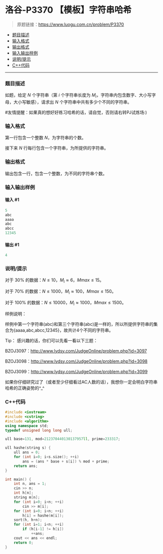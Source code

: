 # 洛谷-P3370 【模板】字符串哈希

> 原题链接：https://www.luogu.com.cn/problem/P3370

- [题目描述](#题目描述)
- [输入格式](#输入格式)
- [输出格式](#输出格式)
- [输入输出样例](#输入输出样例)
- [说明/提示](#说明/提示)
- [C++代码](#C++代码)

---

### <a name="题目描述">题目描述</a>

如题，给定 $N$ 个字符串（第 $i$ 个字符串长度为 $M_i$，字符串内包含数字、大小写字母，大小写敏感），请求出 $N$ 个字符串中共有多少个不同的字符串。

\#友情提醒：如果真的想好好练习哈希的话，请自觉，否则请右转PJ试炼场:)

### <a name="输入格式">输入格式</a>

第一行包含一个整数 $N$，为字符串的个数。

接下来 $N$ 行每行包含一个字符串，为所提供的字符串。

### <a name="输出格式">输出格式</a>

输出包含一行，包含一个整数，为不同的字符串个数。

### <a name="输入输出样例">输入输出样例</a>

#### 输入 #1

```c++
5
abc
aaaa
abc
abcc
12345
```

#### 输出 #1

```c++
4
```

### <a name="说明/提示">说明/提示</a>

对于 $30\%$ 的数据：$N\leq 10$，$M_i≈6$，$Mmax\leq 15$。

对于 $70\%$ 的数据：$N\leq 1000$，$M_i≈100$，$Mmax\leq 150$。

对于 $100\%$ 的数据：$N\leq 10000$，$M_i≈1000$，$Mmax\leq 1500$。

样例说明：

样例中第一个字符串(abc)和第三个字符串(abc)是一样的，所以所提供字符串的集合为{aaaa,abc,abcc,12345}，故共计4个不同的字符串。

Tip： 感兴趣的话，你们可以先看一看以下三题：

BZOJ3097：http://www.lydsy.com/JudgeOnline/problem.php?id=3097

BZOJ3098：http://www.lydsy.com/JudgeOnline/problem.php?id=3098

BZOJ3099：http://www.lydsy.com/JudgeOnline/problem.php?id=3099

如果你仔细研究过了（或者至少仔细看过AC人数的话），我想你一定会明白字符串哈希的正确姿势的^_^

### <a name="C++代码">C++代码</a>

```c++
#include <iostream>
#include <cstring>
#include <algorithm>
using namespace std;
typedef unsigned long long ull;

ull base=131, mod=212370440130137957ll, prime=233317;

ull hashe(string s) {
    ull ans = 0;
    for (int i=0; i<s.size(); ++i)
        ans = (ans * base + s[i]) % mod + prime;
    return ans;
}

int main() {
    int n, ans = 1;
    cin >> n;
    int h[n];
    string m[n];
    for (int i=0; i<n; ++i)
        cin >> m[i];
    for (int i=0; i<n; ++i)
        h[i] = hashe(m[i]);
    sort(h, h+n);
    for (int i=1; i<n; ++i)
        if (h[i-1] != h[i])
            ++ans;
    cout << ans << endl;
    return 0;
}
```